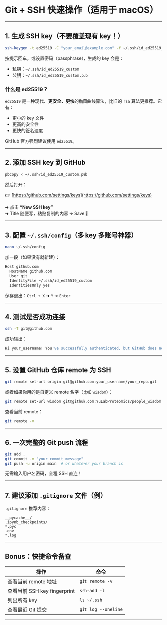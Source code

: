 # Git + SSH 快速操作（适用于 macOS）

---

## 1. 生成 SSH key（不要覆盖现有 key！）

```bash
ssh-keygen -t ed25519 -C "your_email@example.com" -f ~/.ssh/id_ed25519_custom
```

按提示回车，或设置密码（passphrase），生成的 key 会是：

- 私钥：`~/.ssh/id_ed25519_custom`
- 公钥：`~/.ssh/id_ed25519_custom.pub`

### 什么是 ed25519？

`ed25519` 是一种现代、**更安全、更快**的椭圆曲线算法，比旧的 `rsa` 算法更推荐。它有：
- 更小的 key 文件
- 更高的安全性
- 更快的签名速度

GitHub 官方强烈建议使用 `ed25519`。

---

## 2. 添加 SSH key 到 GitHub

```bash
pbcopy < ~/.ssh/id_ed25519_custom.pub
```

然后打开：

👉 [https://github.com/settings/keys](https://github.com/settings/keys)

➜ 点击 **“New SSH key”**  
➜ Title 随便写，粘贴复制的内容 ➜ Save 🔐

---

## 3. 配置 `~/.ssh/config`（多 key 多账号神器）

```bash
nano ~/.ssh/config
```

加一段（如果没有就新建）：

```bash
Host github.com
  HostName github.com
  User git
  IdentityFile ~/.ssh/id_ed25519_custom
  IdentitiesOnly yes
```

保存退出：`Ctrl + X` ➜ `Y` ➜ `Enter`

---

## 4. 测试是否成功连接

```bash
ssh -T git@github.com
```

成功输出：

```bash
Hi your_username! You've successfully authenticated, but GitHub does not provide shell access.
```

---

## 5. 设置 GitHub 仓库 remote 为 SSH

```bash
git remote set-url origin git@github.com:your_username/your_repo.git
```

或者如果你用的是自定义 remote 名字（比如 `wisdom`）：

```bash
git remote set-url wisdom git@github.com:YuLabProteomics/people_wisdom.git
```

查看当前 remote：

```bash
git remote -v
```

---

## 6. 一次完整的 Git push 流程

```bash
git add .
git commit -m "your commit message"
git push -u origin main  # or whatever your branch is
```

无需输入用户名密码，全程 SSH 直连！

---

## 7. 建议添加 `.gitignore` 文件（例）

`.gitignore` 推荐内容：

```
__pycache__/
.ipynb_checkpoints/
*.pyc
.env
*.log
```

---

## Bonus：快捷命令备查

| 操作 | 命令 |
|------|------|
| 查看当前 remote 地址 | `git remote -v` |
| 查看当前 SSH key fingerprint | `ssh-add -l` |
| 列出所有 key | `ls ~/.ssh` |
| 查看最近 Git 提交 | `git log --oneline` |

---

